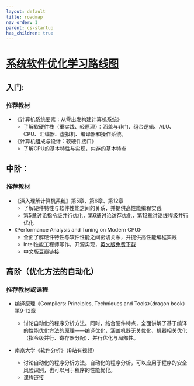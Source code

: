 ```yaml
---
layout: default
title: roadmap
nav_order: 1
parent: cs-startup
has_children: true
---
```


# [系统软件优化学习路线图](./roadmap1.html)
## 入门: 
### 推荐教材
- 《计算机系统要素：从零出发构建计算机系统》
  - 了解软硬件栈（重实践、轻原理）：涵盖与非门、组合逻辑、ALU、CPU、汇编器、虚拟机、编译器和操作系统。
- 《计算机组成与设计：软硬件接口》
  - 了解CPU的基本特性与实现，内存的基本特点

  
## 中阶：
### 推荐教材
- 《深入理解计算机系统》第5章、第6章、第12章
  - 了解硬件特性与软件性能之间的关系，并提供高性能编程实践
  - 第5章讨论指令级并行优化，第6章讨论访存优化，第12章讨论线程级并行优化
- 《Performance Analysis and Tuning on Modern CPU》
  - 全面了解硬件特性与软件性能之间密切关系，并提供高性能编程实践
  - Intel性能工程师写作，开源实现，[英文版免费下载](https://book.easyperf.net/perf_book)
  - 中文版[豆瓣链接](https://book.douban.com/subject/36243215/)
  
## 高阶（优化方法的自动化）
### 推荐教材或课程
- 编译原理《Compilers: Principles, Techniques and Tools》（dragon book）第9-12章
  - 讨论自动化的程序分析方法。同时，结合硬件特点，全面讲解了基于编译的性能优化方法的原理——编译优化，涵盖机器无关优化、机器相关优化（指令级并行、寄存器分配）、并行优化与局部性。

- 南京大学《软件分析》（B站有视频）
  - 讨论自动化的程序分析方法。自动化的程序分析，可以应用于程序的安全风险识别，也可以用于程序的性能优化。
  - [课程链接](https://tai-e.pascal-lab.net/lectures.html)

